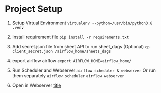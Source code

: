 # Project Setup

1. Setup Virtual Environment
`virtualenv --python=/usr/bin/python3.8 .venv`

2. Install requirement file
`pip install -r requirements.txt`

3. Add secret.json file from sheet API to run sheet_dags (Optional)
`cp client_secret.json /airflow_home/sheets_dags`

4. export airflow airflow
`export AIRFLOW_HOME=airflow_home/`

5. Run Scheduler and Webserver
`airflow scheduler & webserver`
Or run them separately
`airflow scheduler`
`airflow webserver`

6. Open in Webserver
[title](localhost:8080)
